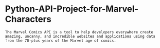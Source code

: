 # Python-API-Project-for-Marvel-Characters

` The Marvel Comics API is a tool to help developers everywhere create amazing, uncanny, and incredible websites and applications using data from the 70-plus years of the Marvel age of comics. `
